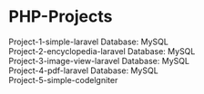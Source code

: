 # PHP-Projects

Project-1-simple-laravel Database: MySQL<br>
Project-2-encyclopedia-laravel Database: MySQL<br>
Project-3-image-view-laravel Database: MySQL<br>
Project-4-pdf-laravel Database: MySQL<br>
Project-5-simple-codelgniter<br>
